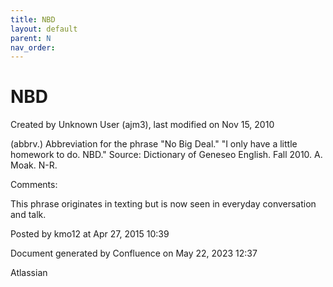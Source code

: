 ```yaml
---
title: NBD
layout: default
parent: N
nav_order:
---
```


# NBD

Created by  Unknown User (ajm3), last modified on Nov 15, 2010

(abbrv.) Abbreviation for the phrase &quot;No Big Deal.&quot; &quot;I only have a little homework to do. NBD.&quot; Source: Dictionary of Geneseo English. Fall 2010. A. Moak. N-R.

Comments:

This phrase originates in texting but is now seen in everyday conversation and talk.

Posted by kmo12 at Apr 27, 2015 10:39

Document generated by Confluence on May 22, 2023 12:37

Atlassian

